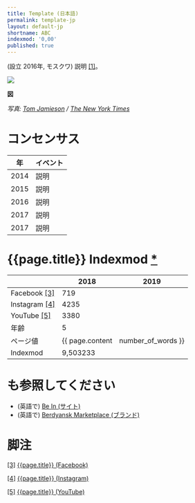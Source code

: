 ```yaml
---
title: Template (日本語)
permalink: template-jp
layout: default-jp
shortname: ABC
indexmod: '0,00'
published: true
---
```

(設立	2016年, モスクワ) 説明 <span id="a1">[\[1\]](#f1)</span>。

![](https://github.com/indexmod/encyclopedia/images/image-sample.jpg)

**図**

*写真: [Tom Jamieson](tom-jamieson) / [The New York Times](https://www.nytimes.com/2015/07/05/arts/music/olly-alexander-releases-his-debut-album-with-years-years)*

# コンセンサス

|年|イベント|
|----|---------|
|2014|説明|
|2015|説明|
|2016|説明|
|2017|説明|
|2017|説明|


# {{page.title}} Indexmod [*](indexmod)

||2018|2019|
|-|-|-|
|Facebook <span id="a3">[\[3\]](#f3)</span>|719||
|Instagram <span id="a4">[\[4\]](#f4)</span>|4235||
|YouTube <span id="a5">[\[5\]](#f5)</span>|3380||
|年齢|5||
|ページ値|{{ page.content | number_of_words }}||
|Indexmod|9,503233||

# も参照してください

+ (英語で) [Be In (サイト)](be-in-site)
+ (英語で) [Berdyansk Marketplace (ブランド)](berdyansk-marketplace)

# 脚注

[[3]](#a3) <span id="f3"></span> [{{page.title}} (Facebook)](index)

[[4]](#a4) <span id="f4"></span> [{{page.title}} (Instagram)](index)

[[5]](#a5) <span id="f5"></span> [{{page.title}} (YouTube)](index)
